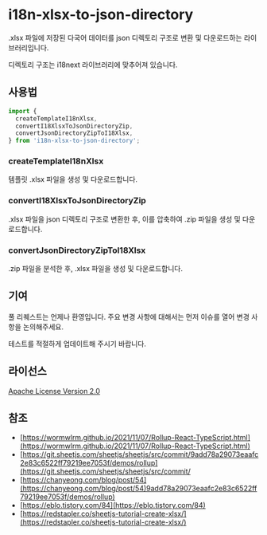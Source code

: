 # i18n-xlsx-to-json-directory

.xlsx 파일에 저장된 다국어 데이터를 json 디렉토리 구조로 변환 및 다운로드하는 라이브러리입니다.

디렉토리 구조는 i18next 라이브러리에 맞추어져 있습니다.

## 사용법

```javascript
import {
  createTemplateI18nXlsx,
  convertI18XlsxToJsonDirectoryZip,
  convertJsonDirectoryZipToI18Xlsx,
} from 'i18n-xlsx-to-json-directory';
```

### createTemplateI18nXlsx

템플릿 .xlsx 파일을 생성 및 다운로드합니다.

### convertI18XlsxToJsonDirectoryZip

.xlsx 파일을 json 디렉토리 구조로 변환한 후, 이를 압축하여 .zip 파일을 생성 및 다운로드합니다.

### convertJsonDirectoryZipToI18Xlsx

.zip 파일을 분석한 후, .xlsx 파일을 생성 및 다운로드합니다.

## 기여

풀 리퀘스트는 언제나 환영입니다. 주요 변경 사항에 대해서는 먼저 이슈를 열어 변경 사항을 논의해주세요.

테스트를 적절하게 업데이트해 주시기 바랍니다.

## 라이선스

[Apache License Version 2.0](https://www.apache.org/licenses/LICENSE-2.0)

## 참조

* [https://wormwlrm.github.io/2021/11/07/Rollup-React-TypeScript.html](https://wormwlrm.github.io/2021/11/07/Rollup-React-TypeScript.html)
* [https://git.sheetjs.com/sheetjs/sheetjs/src/commit/9add78a29073eaafc2e83c6522ff79219ee7053f/demos/rollup](https://git.sheetjs.com/sheetjs/sheetjs/src/commit/
* [https://chanyeong.com/blog/post/54](https://chanyeong.com/blog/post/54)9add78a29073eaafc2e83c6522ff79219ee7053f/demos/rollup)
* [https://eblo.tistory.com/84](https://eblo.tistory.com/84)
* [https://redstapler.co/sheetjs-tutorial-create-xlsx/](https://redstapler.co/sheetjs-tutorial-create-xlsx/)
